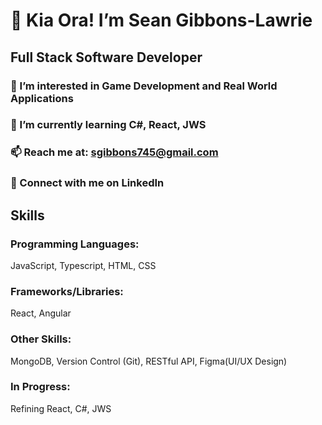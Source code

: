 # 👋 Kia Ora! I’m Sean Gibbons-Lawrie
## Full Stack Software Developer
### 👀 I’m interested in Game Development and Real World Applications

### 🌱 I’m currently learning C#, React, JWS

### 📫 Reach me at: sgibbons745@gmail.com

### 🔷 Connect with me on LinkedIn

## Skills
### Programming Languages:

JavaScript, Typescript, HTML, CSS
### Frameworks/Libraries:

React, Angular
### Other Skills:

MongoDB, Version Control (Git), RESTful API, Figma(UI/UX Design)
### In Progress:

Refining React, C#, JWS
